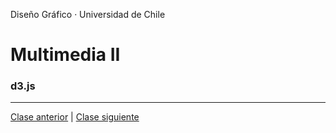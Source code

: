 Diseño Gráfico · Universidad de Chile

# Multimedia II

### d3.js

---

[Clase anterior](https://github.com/profesorfaco/multimedia2_6/) | [Clase siguiente](https://github.com/profesorfaco/multimedia2_8/)
